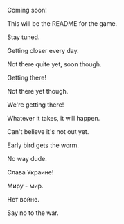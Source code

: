 Coming soon!

This will be the README for the game.

Stay tuned.

Getting closer every day.

Not there quite yet, soon though.

Getting there!

Not there yet though.

We're getting there!

Whatever it takes, it will happen.

Can't believe it's not out yet.

Early bird gets the worm.

No way dude.

Слава Украине!

Миру - мир.

Нет войне.

Say no to the war.
